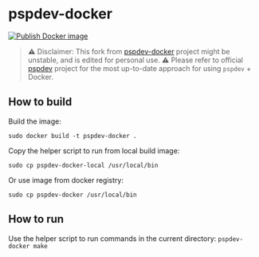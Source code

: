# pspdev-docker

[![Publish Docker image](https://github.com/filfreire/pspdev-docker/actions/workflows/main.yml/badge.svg)](https://github.com/filfreire/pspdev-docker/actions/workflows/main.yml)

> ⚠️ Disclaimer: This fork from [pspdev-docker](https://github.com/pspdev/pspdev-docker) project might be unstable, and is edited for personal use.
> ⚠️ Please refer to official [pspdev](https://github.com/pspdev/pspdev) project for the most up-to-date approach for using `pspdev` + Docker.

## How to build

Build the image:

```shell
sudo docker build -t pspdev-docker .
```

Copy the helper script to run from local build image:

```shell
sudo cp pspdev-docker-local /usr/local/bin
```

Or use image from docker registry:

```shell
sudo cp pspdev-docker /usr/local/bin
```

## How to run

Use the helper script to run commands in the current directory: `pspdev-docker make`
